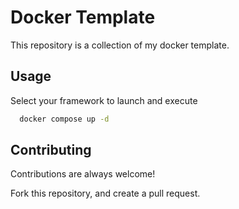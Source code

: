 # Docker Template

This repository is a collection of my docker template.

## Usage

Select your framework to launch and execute

```bash
  docker compose up -d
```

## Contributing

Contributions are always welcome!

Fork this repository, and create a pull request.